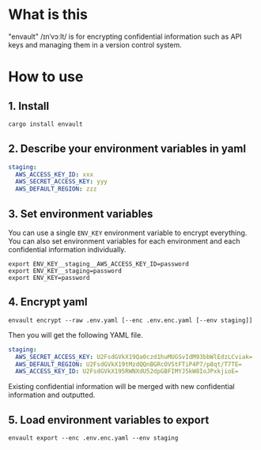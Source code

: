 # What is this
"envault" /ɪnˈvɔːlt/ is for encrypting confidential information such as API keys and managing them in a version control system.

# How to use
## 1. Install

```bash
cargo install envault
```

## 2. Describe your environment variables in yaml

```yaml
staging:
  AWS_ACCESS_KEY_ID: xxx
  AWS_SECRET_ACCESS_KEY: yyy
  AWS_DEFAULT_REGION: zzz
```

## 3. Set environment variables

You can use a single `ENV_KEY` environment variable to encrypt everything. You can also set environment variables for each environment and each confidential information individually.


```shell
export ENV_KEY__staging__AWS_ACCESS_KEY_ID=password
export ENV_KEY__staging=password
export ENV_KEY=password
```

## 4. Encrypt yaml

```shell
envault encrypt --raw .env.yaml [--enc .env.enc.yaml [--env staging]]
```

Then you will get the following YAML file.

```yaml
staging:
  AWS_SECRET_ACCESS_KEY: U2FsdGVkX19Qa0czd1huMUGSvIdM93bbWlEdzLCviak=
  AWS_DEFAULT_REGION: U2FsdGVkX19tMzdQQnBGRcOVStFTiP4P7/p8qt/T7TE=
  AWS_ACCESS_KEY_ID: U2FsdGVkX195RWNXdU52dpGBFIMYJ5kW8IoJPxkjioE=
```

Existing confidential information will be merged with new confidential information and outputted.

## 5. Load environment variables to export

```shell
envault export --enc .env.enc.yaml --env staging
```
